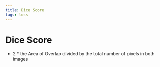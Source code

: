 ```yaml
---
title: Dice Score
tags: loss
---
```


# Dice Score
- 2 * the Area of Overlap divided by the total number of pixels in both images


































































